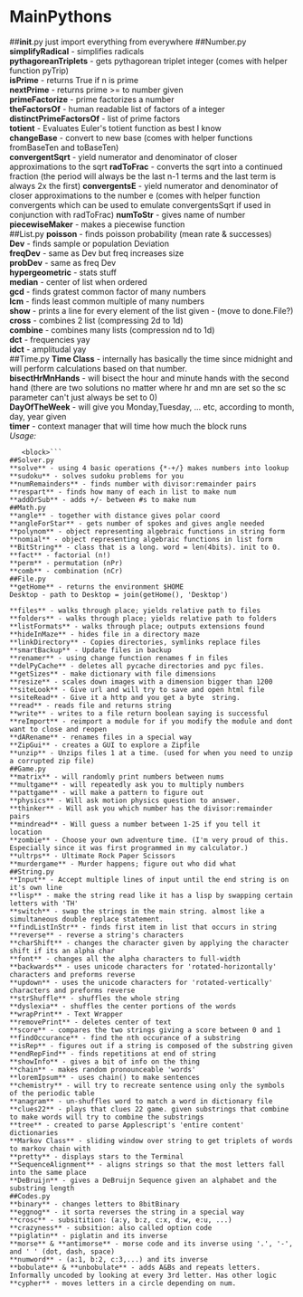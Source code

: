 # MainPythons
##__init__.py
just import everything from everywhere
##Number.py
**simplifyRadical** - simplifies radicals  
**pythagoreanTriplets** - gets pythagorean triplet integer (comes with helper function pyTrip)  
**isPrime** - returns True if n is prime  
**nextPrime** - returns prime >= to number given  
**primeFactorize** - prime factorizes a number  
**theFactorsOf** - human readable list of factors of a integer  
**distinctPrimeFactorsOf** - list of prime factors  
**totient** - Evaluates Euler's totient function as best I know  
**changeBase** - convert to new base (comes with helper functions fromBaseTen and toBaseTen)  
**convergentSqrt** - yield numerator and denominator of closer approximations to the sqrt
**radToFrac** - converts the sqrt into a continued fraction (the period will always be the last n-1 terms and the last term is always 2x the first) 
**convergentsE** - yield numerator and denominator of closer approximations to the number e (comes with helper function convergents which can be used to emulate convergentsSqrt if used in conjunction with radToFrac)
**numToStr** - gives name of number  
**piecewiseMaker** - makes a piecewise function  
##List.py
**poisson** - finds poisson probability (mean rate & successes)  
**Dev** - finds sample or population Deviation  
**freqDev** - same as Dev but freq increases size  
**probDev** - same as freq Dev  
**hypergeometric** - stats stuff  
**median** - center of list when ordered  
**gcd** - finds gratest common factor of many numbers  
**lcm** - finds least common multiple of many numbers  
**show** - prints a line for every element of the list given - (move to done.File?)  
**cross** - combines 2 list (compressing 2d to 1d)  
**combine** - combines many lists (compression nd to 1d)  
**dct** - frequencies yay  
**idct** - amplitudal yay  
##Time.py
**Time Class** - internally has basically the time since midnight and will perform calculations based on that number.  
**bisectHrMnHands** - will bisect the hour and minute hands with the second hand (there are two solutions no matter where hr and mn are set so the sc parameter can't just always be set to 0)  
**DayOfTheWeek** - will give you Monday,Tuesday, ... etc, according to month, day, year given  
**timer** - context manager that will time how much the block runs  
*Usage:*  
```with timer("Message"):
   <block>```
##Solver.py
**solve** - using 4 basic operations {*-+/} makes numbers into lookup
**sudoku** - solves sudoku problems for you
**numRemainders** - finds number with divisor:remainder pairs
**respart** - finds how many of each in list to make num
**addOrSub** - adds +/- between #s to make num
##Math.py
**angle** - together with distance gives polar coord  
**angleForStar** - gets number of spokes and gives angle needed  
**polynom** - object representing algebraic functions in string form  
**nomial** - object representing algebraic functions in list form  
**BitString** - class that is a long. word = len(4bits). init to 0.  
**fact** - factorial (n!)  
**perm** - permutation (nPr)  
**comb** - combination (nCr)  
##File.py
**getHome** - returns the environment $HOME  
Desktop - path to Desktop = join(getHome(), 'Desktop')  

**files** - walks through place; yields relative path to files  
**folders** - walks through place; yields relative path to folders  
**listFormats** - walks through place; outputs extensions found  
**hideInMaze** - hides file in a directory maze  
**linkDirectory** - Copies directories, symlinks replace files  
**smartBackup** - Update files in backup  
**renamer** - using change function renames f in files  
**delPyCache** - deletes all pycache directories and pyc files.   
**getSizes** - make dictionary with file dimensions  
**resize** - scales down images with a dimension bigger than 1200   
**siteLook** - Give url and will try to save and open html file  
**siteRead** - Give it a http and you get a byte  string.  
**read** - reads file and returns string  
**write** - writes to a file return boolean saying is successful  
**reImport** - reimport a module for if you modify the module and dont want to close and reopen  
**dARename** - renames files in a special way  
**ZipGui** - creates a GUI to explore a Zipfile
**unzip** - Unzips files 1 at a time. (used for when you need to unzip a corrupted zip file)  
##Game.py
**matrix** - will randomly print numbers between nums  
**multgame** - will repeatedly ask you to multiply numbers  
**pattgame** - will make a pattern to figure out  
**physics** - Will ask motion physics question to answer.  
**thinker** - Will ask you which number has the divisor:remainder pairs  
**mindread** - Will guess a number between 1-25 if you tell it location  
**zombie** - Choose your own adventure time. (I'm very proud of this. Especially since it was first programmed in my calculator.)  
**ultrps** - Ultimate Rock Paper Scissors  
**murdergame** - Murder happens; figure out who did what  
##String.py
**Input** - Accept multiple lines of input until the end string is on it's own line  
**lisp** - make the string read like it has a lisp by swapping certain letters with 'TH'  
**switch** - swap the strings in the main string. almost like a simultaneous double replace statement.  
**findListInStr** - finds first item in list that occurs in string  
**reverse** - reverse a string's characters  
**charShift** - changes the character given by applying the character shift if its an alpha char  
**font** - changes all the alpha characters to full-width  
**backwards** - uses unicode characters for 'rotated-horizontally' characters and preforms reverse  
**updown** - uses the unicode characters for 'rotated-vertically' characters and preforms reverse  
**strShuffle** - shuffles the whole string  
**dyslexia** - shuffles the center portions of the words  
**wrapPrint** - Text Wrapper  
**removePrint** - deletes center of text  
**score** - compares the two strings giving a score between 0 and 1  
**findOccurance** - find the nth occurance of a substring  
**isRep** - figures out if a string is composed of the substring given  
**endRepFind** - finds repetitions at end of string  
**showInfo** - gives a bit of info on the thing  
**chain** - makes random pronounceable 'words'
**loremIpsum** - uses chain() to make sentences  
**chemistry** - will try to recreate sentence using only the symbols of the periodic table  
**anagram** - un-shuffles word to match a word in dictionary file  
**clues22** - plays that clues 22 game. given substrings that combine to make words will try to combine the substrings  
**tree** - created to parse Applescript's 'entire content' dictionaries  
**Markov Class** - sliding window over string to get triplets of words to markov chain with  
**pretty** - displays stars to the Terminal  
**SequenceAlignment** - aligns strings so that the most letters fall into the same place  
**DeBruijn** - gives a DeBruijn Sequence given an alphabet and the substring length  
##Codes.py
**binary** - changes letters to 8bitBinary  
**eggnog** - it sorta reverses the string in a special way  
**crosc** - subsitition: (a:y, b:z, c:x, d:w, e:u, ...)  
**crazyness** - subsition: also called option code  
**piglatin** - piglatin and its inverse  
**morse** & **antimorse** - morse code and its inverse using '.', '-', and ' ' (dot, dash, space)  
**numword** - (a:1, b:2, c:3,...) and its inverse  
**bobulate** & **unbobulate** - adds A&Bs and repeats letters. Informally uncoded by looking at every 3rd letter. Has other logic  
**cypher** - moves letters in a circle depending on num.  